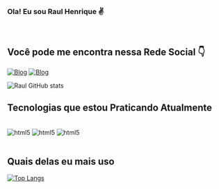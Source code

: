 


### Ola! Eu sou Raul Henrique ✌️
<br>

## Você pode me encontra nessa Rede Social 👇

 <!--[![Blog](https://img.shields.io/badge/Gmail-D14836?style=for-the-badge&logo=gmail&logoColor=white)](https://raulhenrique220405@gmail.com)-->
 [![Blog](https://img.shields.io/badge/Instagram-E4405F?style=for-the-badge&logo=instagram&logoColor=white)](https://instagram.com/raulhenrique14)
  [![Blog](https://img.shields.io/badge/Linkedin-E4405F?style=for-the-badge&logo=linkedin&logoColor=blue)](https://www.linkedin.com/in/raul-henrique-a27b57232/)

![Raul GitHub stats](https://github-readme-stats.vercel.app/api?username=raulcacula&show_icons=true&theme=dracula)

## Tecnologias que estou Praticando Atualmente

<div style="display: inline_block"></br>

<img align="center"  alt="html5" src="https://img.shields.io/badge/HTML5-E34F26?style=for-the-badge&logo=html5&logoColor=white">
<img align="center"  alt="html5" src="https://img.shields.io/badge/CSS3-1572B6?style=for-the-badge&logo=css3&logoColor=white">
<img align="center"  alt="html5" src="https://img.shields.io/badge/JavaScript-F7DF1E?style=for-the-badge&logo=javascript&logoColor=black">
</div>
<br>

## Quais delas eu mais uso 

[![Top Langs](https://github-readme-stats.vercel.app/api/top-langs/?username=raulcacula&langs_count=8)](https://github.com/anuraghazra/github-readme-stats)
